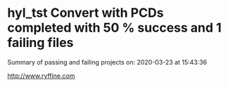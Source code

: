 # hyl_tst Convert with PCDs completed with 50 % success and 1 failing files

Summary of passing and failing projects on: 2020-03-23 at 15:43:36

http://www.ryffine.com
